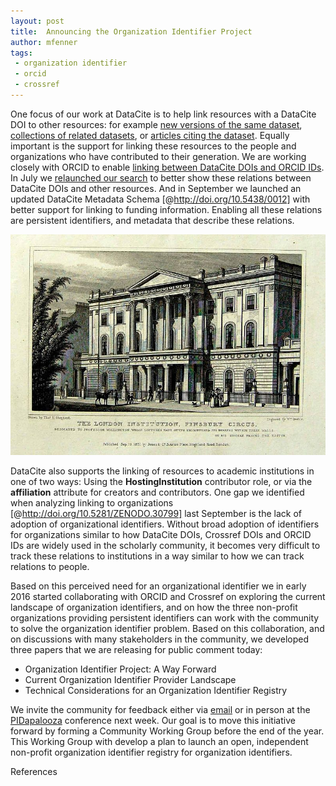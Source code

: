 ```yaml
---
layout: post
title:  Announcing the Organization Identifier Project
author: mfenner
tags:
 - organization identifier
 - orcid
 - crossref
---
```


One focus of our work at DataCite is to help link resources with a DataCite DOI to other resources: for example [new versions of the same dataset](https://blog.datacite.org/dynamic-data-citation-webinar/), [collections of related datasets](https://blog.datacite.org/to-better-understand-research-communication-we-need-a-groid-group-object-identifier/), or [articles citing the dataset](https://blog.datacite.org/location-of-the-citation/). Equally important is the support for linking these resources to the people and organizations who have contributed to their generation. We are working closely with ORCID to enable [linking between DataCite DOIs and ORCID IDs](https://blog.datacite.org/announcing-datacite-profiles-service/). In July we [relaunched our search](https://blog.datacite.org/relaunching-datacite-search/) to better show these relations between DataCite DOIs and other resources. And in September we launched an updated DataCite Metadata Schema [@http://doi.org/10.5438/0012] with better support for linking to funding information. Enabling all these relations are persistent identifiers, and metadata that describe these relations.

![The London Institution. Source: [Wikipedia](https://de.wikipedia.org/wiki/Datei:London_Institution_at_the_Finsbury_Circus.jpg)](/assets/images/2016/10/london_institute.jpg)

DataCite also supports the linking of resources to academic institutions in one of two ways: Using the **HostingInstitution** contributor role, or via the **affiliation** attribute for creators and contributors. One gap we identified when analyzing linking to organizations [@http://doi.org/10.5281/ZENODO.30799] last September is the lack of adoption of organizational identifiers. Without broad adoption of identifiers for organizations similar to how DataCite DOIs, Crossref DOIs and ORCID IDs are widely used in the scholarly community, it becomes very difficult to track these relations to institutions in a way similar to how we can track relations to people.

Based on this perceived need for an organizational identifier we in early 2016 started collaborating with ORCID and Crossref on exploring the current landscape of organization identifiers, and on how the three non-profit organizations providing persistent identifiers can work with the community to solve the organization identifier problem. Based on this collaboration, and on discussions with many stakeholders in the community, we developed three papers that we are releasing for public comment today:

* Organization Identifier Project: A Way Forward
* Current Organization Identifier Provider Landscape
* Technical Considerations for an Organization Identifier Registry

We invite the community for feedback either via [email](mailto:oi-project@orcid.org) or in person at the [PIDapalooza](http://pidapalooza.org) conference next week. Our goal is to move this initiative forward by forming a Community Working Group before the end of the year. This Working Group with develop a plan to launch an open, independent non-profit organization identifier registry for organization identifiers.

References
